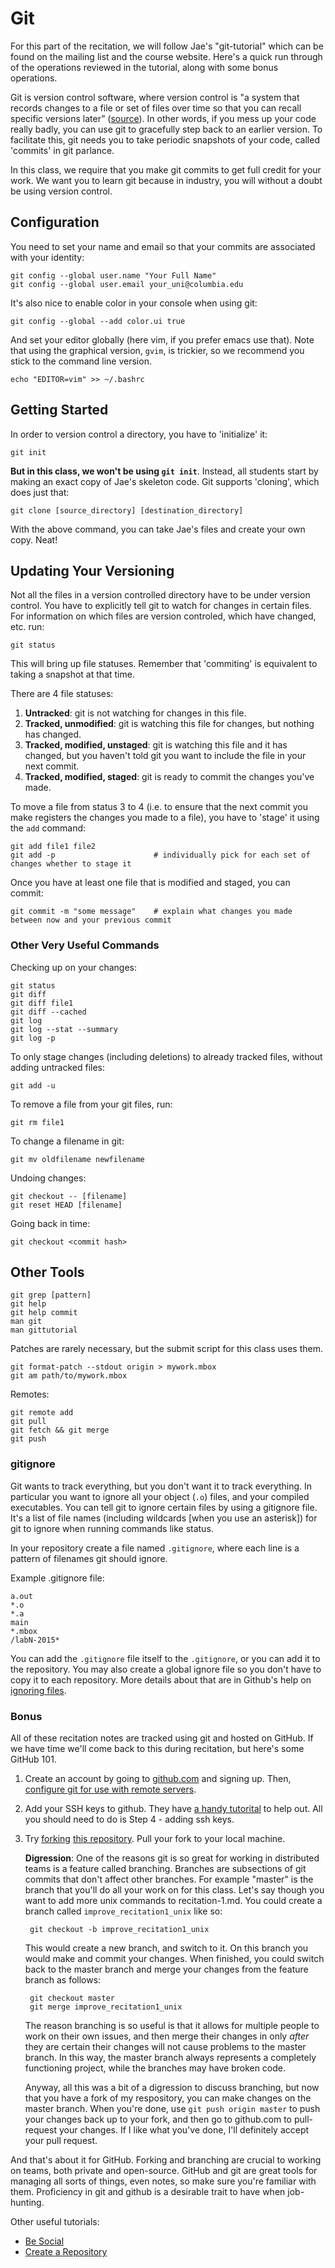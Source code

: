 # Git #

For this part of the recitation, we will follow Jae's "git-tutorial" which can
be found on the mailing list and the course website. Here's a quick run through of the
operations reviewed in the tutorial, along with some bonus operations.

Git is version control software, where version control is "a system that records
changes to a file or set of files over time so that you can recall specific versions later”
([source](http://git-scm.com/book/en/v2/Getting-Started-About-Version-Control)). 
In other words, if you mess up your code really badly, you can use git to gracefully
step back to an earlier version. To facilitate this, git needs you to take periodic 
snapshots of your code, called 'commits' in git parlance. 

In this class, we require that you make git commits to get full credit for your 
work. We want you to learn git because in industry, you will without a doubt be using 
version control.

## Configuration ##

You need to set your name and email so that your commits are associated with your identity:

    git config --global user.name "Your Full Name"
    git config --global user.email your_uni@columbia.edu
    
It's also nice to enable color in your console when using git:

    git config --global --add color.ui true

And set your editor globally (here vim, if you prefer emacs use that). Note that
using the graphical version, `gvim`, is trickier, so we recommend you stick
to the command line version.

    echo "EDITOR=vim" >> ~/.bashrc

## Getting Started ##
In order to version control a directory, you have to 'initialize' it:

    git init

 **But in this class, we won't be using `git init`**. Instead, all students start by
 making an exact copy of Jae's skeleton code. Git supports 'cloning', which does just 
 that:

    git clone [source_directory] [destination_directory]

With the above command, you can take Jae's files and create your own copy. Neat!

## Updating Your Versioning ##
Not all the files in a version controlled directory have to be under version control.
You have to explicitly tell git to watch for changes in certain files. For information
on which files are version controled, which have changed, etc. run:

    git status

This will bring up file statuses. Remember that 'commiting' is equivalent to taking a
snapshot at that time.

There are 4 file statuses:

1. **Untracked**: git is not watching for changes in this file.
2. **Tracked, unmodified**:  git is watching this file for changes, but nothing has changed.
3. **Tracked, modified, unstaged**: git is watching this file and it has changed, but you haven't told git you want to include the file in your next commit.
4. **Tracked, modified, staged**: git is ready to commit the changes you've made.

To move a file from status 3 to 4 (i.e. to ensure that the next commit you make registers 
the changes you made to a file), you have to 'stage' it using the `add` command:
    
    git add file1 file2
    git add -p                      # individually pick for each set of changes whether to stage it
    
Once you have at least one file that is modified and staged, you can commit: 

    git commit -m "some message"    # explain what changes you made between now and your previous commit

### Other Very Useful Commands ###

Checking up on your changes:

    git status
    git diff
    git diff file1
    git diff --cached
    git log
    git log --stat --summary
    git log -p

To only stage changes (including deletions) to already tracked files, without adding untracked files:
    
    git add -u

To remove a file from your git files, run:

    git rm file1
    
To change a filename in git: 

    git mv oldfilename newfilename

Undoing changes:

    git checkout -- [filename]
    git reset HEAD [filename]

Going back in time:

    git checkout <commit hash>

## Other Tools ##

    git grep [pattern]
    git help
    git help commit
    man git
    man gittutorial

Patches are rarely necessary, but the submit script for this class uses them.

    git format-patch --stdout origin > mywork.mbox
    git am path/to/mywork.mbox

Remotes:

    git remote add
    git pull
    git fetch && git merge
    git push

### gitignore ###
Git wants to track everything, but you don't want it to track everything. In
particular you want to ignore all your object (`.o`) files, and your compiled
executables. You can tell git to ignore certain files by using a gitignore file.
It's a list of file names (including wildcards [when you use an asterisk]) 
for git to ignore when running commands like status.

In your repository create a file named `.gitignore`, where each line is a
pattern of filenames git should ignore. 

Example .gitignore file:

    a.out
    *.o
    *.a
    main
    *.mbox
    /labN-2015*

You can add the `.gitignore` file itself to the `.gitignore`, or you can add it
to the repository. You may also create a global ignore file so you don't have to
copy it to each repository. More details about that are in Github's help on
[ignoring files](https://help.github.com/articles/ignoring-files).


### Bonus ###

All of these recitation notes are tracked using git and hosted on GitHub. If we
have time we'll come back to this during recitation, but here's some GitHub 101.

1. Create an account by going to [github.com](http://github.com) and signing up.
Then, [configure git for use with remote
servers](https://help.github.com/articles/set-up-git).

2. Add your SSH keys to github. They have [a handy
tutorital](https://help.github.com/articles/generating-ssh-keys) to help out.
All you should need to do is Step 4 - adding ssh keys.

3. Try [forking](https://help.github.com/articles/fork-a-repo) [this
repository](https://github.com/cs3157/recitations). Pull your fork to
your local machine.

    **Digression**: One of the reasons git is so great for working
in distributed teams is a feature called branching. Branches are subsections of git
commits that don't affect other branches. For example "master" is the branch
that you'll do all your work on for this class. Let's say though you want to
add more unix commands to recitation-1.md. You could create a branch called
`improve_recitation1_unix` like so:

        git checkout -b improve_recitation1_unix

    This would create a new branch, and switch to it. On this branch you would make
and commit your changes. When finished, you could switch back to the master
branch and merge your changes from the feature branch as follows:

        git checkout master
        git merge improve_recitation1_unix

    The reason branching is so useful is that it allows for multiple people to work
on their own issues, and then merge their changes in only *after* they are
certain their changes will not cause problems to the master branch. In this way,
the master branch always represents a completely functioning project, while the
branches may have broken code.

    Anyway, all this was a bit of a digression to discuss branching, but now that
you have a fork of my respository, you can make changes on the master branch.
When you're done, use `git push origin master` to push your changes back up to
your fork, and then go to github.com to pull-request your changes. If I like
what you've done, I'll definitely accept your pull request.

And that's about it for GitHub. Forking and branching are crucial to working on
teams, both private and open-source. GitHub and git are great tools for managing
all sorts of things, even notes, so make sure you're familiar with them.
Proficiency in git and github is a desirable trait to have when job-hunting.

Other useful tutorials:

- [Be Social](https://help.github.com/articles/be-social)
- [Create a Repository](https://help.github.com/articles/create-a-repo)
